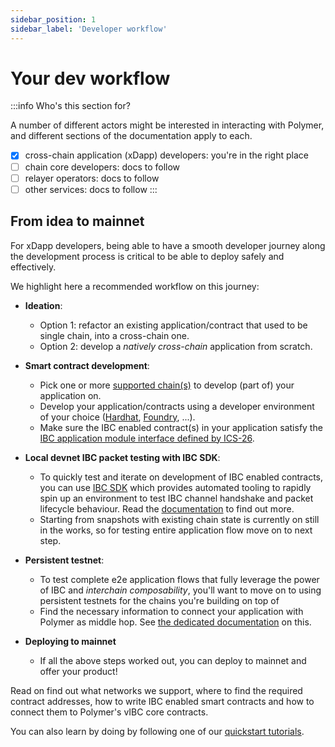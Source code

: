 ```yaml
---
sidebar_position: 1
sidebar_label: 'Developer workflow'
---
```


# Your dev workflow

:::info Who's this section for?

A number of different actors might be interested in interacting with Polymer, and different sections of the documentation apply to each.

- [x] cross-chain application (xDapp) developers: you're in the right place
- [ ] chain core developers: docs to follow
- [ ] relayer operators: docs to follow
- [ ] other services: docs to follow
:::

## From idea to mainnet

For xDapp developers, being able to have a smooth developer journey along the development process is critical to be able to deploy safely and effectively.

We highlight here a recommended workflow on this journey:

- **Ideation**:
  - Option 1: refactor an existing application/contract that used to be single chain, into a cross-chain one.
  - Option 2: develop a _natively cross-chain_ application from scratch.
- **Smart contract development**:
  - Pick one or more [supported chain(s)](#supported-networks) to develop (part of) your application on.
  - Develop your application/contracts using a developer environment of your choice ([Hardhat](https://hardhat.org/), [Foundry](https://book.getfoundry.sh/), ...).
  - Make sure the IBC enabled contract(s) in your application satisfy the [IBC application module interface defined by ICS-26](https://github.com/cosmos/ibc/tree/main/spec/core/ics-026-routing-module#module-callback-interface).

  <!-- TODO: update when it's clear what the recommended workflow is, i.e. what local testing options are there? -->
- **Local devnet IBC packet testing with IBC SDK**:
  - To quickly test and iterate on development of IBC enabled contracts, you can use [IBC SDK](https://github.com/open-ibc/ibc-sdk) which provides automated tooling to rapidly spin up an environment to test IBC channel handshake and packet lifecycle behaviour. Read the [documentation](https://developers.openibc.com) to find out more.
  - Starting from snapshots with existing chain state is currently on still in the works, so for testing entire application flow move on to next step.
- **Persistent testnet**:
  - To test complete e2e application flows that fully leverage the power of IBC and _interchain composability_, you'll want to move on to using persistent testnets for the chains you're building on top of
  - Find the necessary information to connect your application with Polymer as middle hop. See [the dedicated documentation](supp-networks.md) on this.
- **Deploying to mainnet**
  - If all the above steps worked out, you can deploy to mainnet and offer your product!

Read on find out what networks we support, where to find the required contract addresses, how to write IBC enabled smart contracts and how to connect them to Polymer's vIBC core contracts. 

You can also learn by doing by following one of our [quickstart tutorials](./../category/quickstart-tutorials).